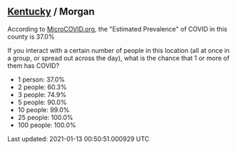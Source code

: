 
## [Kentucky](/united-states/kentucky) / Morgan

According to [MicroCOVID.org](http://microcovid.org),
the "Estimated Prevalence" of COVID in this county is 37.0%

If you interact with a certain number of people in this location
(all at once in a group, or spread out across the day), what is the chance that
1 or more of them has COVID?

- 1 person: 37.0%
- 2 people: 60.3%
- 3 people: 74.9%
- 5 people: 90.0%
- 10 people: 99.0%
- 25 people: 100.0%
- 100 people: 100.0%

Last updated: 2021-01-13 00:50:51.000929 UTC
